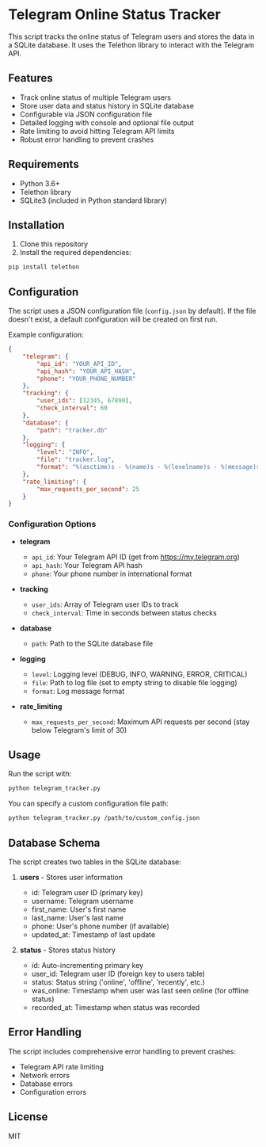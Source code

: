 # Telegram Online Status Tracker

This script tracks the online status of Telegram users and stores the data in a SQLite database. It uses the Telethon library to interact with the Telegram API.

## Features

- Track online status of multiple Telegram users
- Store user data and status history in SQLite database
- Configurable via JSON configuration file
- Detailed logging with console and optional file output
- Rate limiting to avoid hitting Telegram API limits
- Robust error handling to prevent crashes

## Requirements

- Python 3.6+
- Telethon library
- SQLite3 (included in Python standard library)

## Installation

1. Clone this repository
2. Install the required dependencies:

```bash
pip install telethon
```

## Configuration

The script uses a JSON configuration file (`config.json` by default). If the file doesn't exist, a default configuration will be created on first run.

Example configuration:

```json
{
    "telegram": {
        "api_id": "YOUR_API_ID",
        "api_hash": "YOUR_API_HASH",
        "phone": "YOUR_PHONE_NUMBER"
    },
    "tracking": {
        "user_ids": [12345, 67890],
        "check_interval": 60
    },
    "database": {
        "path": "tracker.db"
    },
    "logging": {
        "level": "INFO",
        "file": "tracker.log",
        "format": "%(asctime)s - %(name)s - %(levelname)s - %(message)s"
    },
    "rate_limiting": {
        "max_requests_per_second": 25
    }
}
```

### Configuration Options

- **telegram**
  - `api_id`: Your Telegram API ID (get from https://my.telegram.org)
  - `api_hash`: Your Telegram API hash
  - `phone`: Your phone number in international format

- **tracking**
  - `user_ids`: Array of Telegram user IDs to track
  - `check_interval`: Time in seconds between status checks

- **database**
  - `path`: Path to the SQLite database file

- **logging**
  - `level`: Logging level (DEBUG, INFO, WARNING, ERROR, CRITICAL)
  - `file`: Path to log file (set to empty string to disable file logging)
  - `format`: Log message format

- **rate_limiting**
  - `max_requests_per_second`: Maximum API requests per second (stay below Telegram's limit of 30)

## Usage

Run the script with:

```bash
python telegram_tracker.py
```

You can specify a custom configuration file path:

```bash
python telegram_tracker.py /path/to/custom_config.json
```

## Database Schema

The script creates two tables in the SQLite database:

1. **users** - Stores user information
   - id: Telegram user ID (primary key)
   - username: Telegram username
   - first_name: User's first name
   - last_name: User's last name
   - phone: User's phone number (if available)
   - updated_at: Timestamp of last update

2. **status** - Stores status history
   - id: Auto-incrementing primary key
   - user_id: Telegram user ID (foreign key to users table)
   - status: Status string ('online', 'offline', 'recently', etc.)
   - was_online: Timestamp when user was last seen online (for offline status)
   - recorded_at: Timestamp when status was recorded

## Error Handling

The script includes comprehensive error handling to prevent crashes:
- Telegram API rate limiting
- Network errors
- Database errors
- Configuration errors

## License

MIT